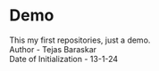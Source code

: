 # Demo
This my first repositories, just a demo. 
<br>
Author - Tejas Baraskar 
<br>
Date of Initialization - 13-1-24
